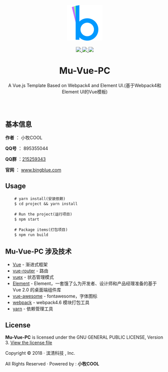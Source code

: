 <div align="center">
  <a href="http://www.bingblue.com">
    <img width="112" heigth="112" src="https://github.com/bingblue/group/blob/master/public/img/logo-b-square.png">
  </a>
  <br>
  <br>
	<a href="https://standardjs.com">
		<img src="https://img.shields.io/badge/code_style-standard-brightgreen.svg">
	</a>
  <a href="https://github.com/stylelint/stylelint">
		<img src="https://img.shields.io/badge/css%20style-stylelint-brightgreen.svg">
	</a>
  <a href="https://jq.qq.com/?_wv=1027&k=5tyQDAd">
		<img src="https://img.shields.io/badge/QQ%20Group-215259343-blue.svg">
	</a>
  <h1>Mu-Vue-PC</h1>
  <p>
    A Vue.js Template Based on Webpack4 and Element UI.(基于Webpack4和Element UI的Vue模板)
  <p>
  <br>
  <br>
</div>

## 基本信息

**作者** ： 小牧COOL

**QQ号** ： 895355044

**QQ群** ：[215259343][11]

**官网** ： www.bingblue.com

## Usage

```console
    # yarn install(安装依赖)
    $ cd project && yarn install

    # Run the project(运行项目)
    $ npm start

    # Package items(打包项目)
    $ npm run build
```

## Mu-Vue-PC 涉及技术

- [Vue][1] - 渐进式框架
- [vue-router][2] - 路由
- [vuex][3] - 状态管理模式
- [Element][4] - Element，一套饿了么为开发者、设计师和产品经理准备的基于 Vue 2.0 的桌面端组件库
- [vue-awesome][7] - fontawesome，字体图标
- [webpack][5] - webpack4.6 模块打包工具
- [yarn][6] - 依赖管理工具


## License

**Mu-Vue-PC** is licensed under the GNU GENERAL PUBLIC LICENSE, Version 3. [View the license file](https://github.com/xiaomucool/mu-templates/blob/master/LICENSE)

Copyright © 2018 · 滨清科技 , Inc. 

All Rights Reserved · Powered by : **小牧COOL**


[1]:https://cn.vuejs.org/v2/guide/
[2]:https://router.vuejs.org/zh-cn/
[3]:https://vuex.vuejs.org/zh-cn/
[4]:http://element-cn.eleme.io/#/zh-CN
[5]:https://webpack.docschina.org/concepts/
[6]:https://yarnpkg.com/zh-Hans/
[7]:https://fontawesome.com/icons/
[11]:https://jq.qq.com/?_wv=1027&k=5tyQDAd